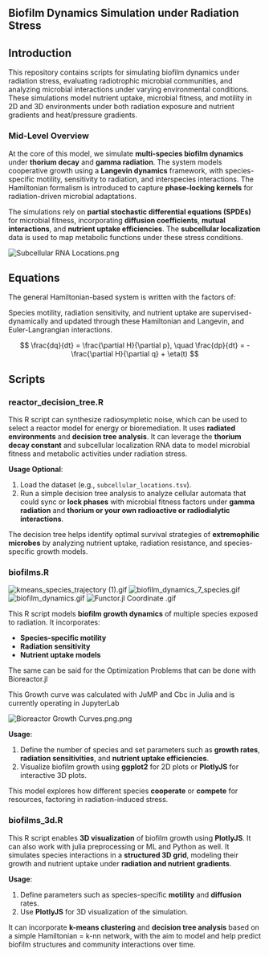 ## Biofilm Dynamics Simulation under Radiation Stress

## Introduction

This repository contains scripts for simulating biofilm dynamics under radiation stress, evaluating radiotrophic microbial communities, and analyzing microbial interactions under varying environmental conditions. These simulations model nutrient uptake, microbial fitness, and motility in 2D and 3D environments under both radiation exposure and nutrient gradients and heat/pressure gradients.

### Mid-Level Overview

At the core of this model, we simulate **multi-species biofilm dynamics** under **thorium decay** and **gamma radiation**. The system models cooperative growth using a **Langevin dynamics** framework, with species-specific motility, sensitivity to radiation, and interspecies interactions. The Hamiltonian formalism is introduced to capture **phase-locking kernels** for radiation-driven microbial adaptations.

The simulations rely on **partial stochastic differential equations (SPDEs)** for microbial fitness, incorporating **diffusion coefficients**, **mutual interactions**, and **nutrient uptake efficiencies**. The **subcellular localization** data is used to map metabolic functions under these stress conditions.

![Subcellular RNA Locations.png](https://github.com/aurascoper/Biofilms/blob/8f6bcbbdea8bd81300404d61aa0f5749b5334f92/Subcellular%20RNA%20Locations.png)

## Equations

The general Hamiltonian-based system is written with the factors of: 

Species motility, radiation sensitivity, and nutrient uptake are supervised-dynamically and updated through these Hamiltonian and Langevin, and Euler-Langrangian interactions.

$$
\frac{dq}{dt} = \frac{\partial H}{\partial p}, \quad \frac{dp}{dt} = -\frac{\partial H}{\partial q} + \eta(t)
$$

## Scripts

### reactor_decision_tree.R

This R script can synthesize radiosympletic noise, which can be used to select a reactor model for energy or bioremediation. It uses **radiated environments** and **decision tree analysis**. It can leverage the **thorium decay constant** and subcellular localization RNA data to model microbial fitness and metabolic activities under radiation stress.

**Usage Optional**:
1. Load the dataset (e.g., `subcellular_locations.tsv`).
2. Run a simple decision tree analysis to analyze cellular automata that could sync or **lock phases** with microbial fitness factors under **gamma radiation** and **thorium or your own radioactive or radiodialytic interactions**.

The decision tree helps identify optimal survival strategies of **extremophilic microbes** by analyzing nutrient uptake, radiation resistance, and species-specific growth models.

### biofilms.R

![kmeans_species_trajectory (1).gif](https://github.com/aurascoper/Biofilms/blob/b7a111904fc0d8f70b4df84e1f13eb9728e00ce5/kmeans_species_trajectory%20(1).gif)
![biofilm_dynamics_7_species.gif](https://github.com/aurascoper/Biofilms/blob/91ded6274b16aa950569f49d9ec51f23d4f729e1/biofilm_dynamics_7_species.gif)
![biofilm_dynamics.gif](https://github.com/aurascoper/Biofilms/blob/91ded6274b16aa950569f49d9ec51f23d4f729e1/biofilm_dynamics.gif)
![Functor.jl Coordinate .gif](https://github.com/aurascoper/Biofilms/blob/b87615d25b630a393ea00211e73d69dfe3d196b5/12_step_24_second_animation_sped_up.gif)

This R script models **biofilm growth dynamics** of multiple species exposed to radiation. It incorporates:
- **Species-specific motility**
- **Radiation sensitivity**
- **Nutrient uptake models**

The same can be said for the Optimization Problems that can be done with Bioreactor.jl

This Growth curve was calculated with JuMP and Cbc in Julia and is currently operating in JupyterLab

![Bioreactor Growth Curves.png.png](https://github.com/aurascoper/Biofilms/blob/abcaeb99cc8d98cbae08995b925836c86cc0993c/Bioreactor%20Growth%20Curves.png.png)

**Usage**:
1. Define the number of species and set parameters such as **growth rates**, **radiation sensitivities**, and **nutrient uptake efficiencies**.
2. Visualize biofilm growth using **ggplot2** for 2D plots or **PlotlyJS** for interactive 3D plots.

This model explores how different species **cooperate** or **compete** for resources, factoring in radiation-induced stress.

### biofilms_3d.R

This R script enables **3D visualization** of biofilm growth using **PlotlyJS**. It can also work with julia preprocessing or ML and Python as well. It simulates species interactions in a **structured 3D grid**, modeling their growth and nutrient uptake under **radiation and nutrient gradients**.

**Usage**:
1. Define parameters such as species-specific **motility** and **diffusion** rates.
2. Use **PlotlyJS** for 3D visualization of the simulation.

It can incorporate **k-means clustering** and **decision tree analysis** based on a simple Hamiltonian = k-nn network, with the aim to model and help predict biofilm structures and community interactions over time.
